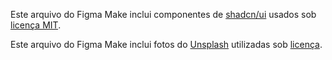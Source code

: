 Este arquivo do Figma Make inclui componentes de [shadcn/ui](https://ui.shadcn.com/) usados sob [licença MIT](https://github.com/shadcn-ui/ui/blob/main/LICENSE.md).

Este arquivo do Figma Make inclui fotos do [Unsplash](https://unsplash.com) utilizadas sob [licença](https://unsplash.com/license).
